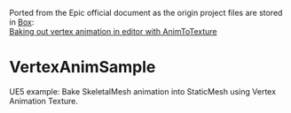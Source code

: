 Ported from the Epic official document as the origin project files are stored in [Box](https://epicgames.box.com/s/qlzveuyov93p9a00gjbiftim1yy207ew):  
[Baking out vertex animation in editor with AnimToTexture](https://dev.epicgames.com/community/learning/tutorials/daE9/unreal-engine-baking-out-vertex-animation-in-editor-with-animtotexture)

# VertexAnimSample

UE5 example: Bake SkeletalMesh animation into StaticMesh using Vertex Animation Texture.
